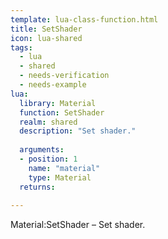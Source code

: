```yaml
---
template: lua-class-function.html
title: SetShader
icon: lua-shared
tags:
  - lua
  - shared
  - needs-verification
  - needs-example
lua:
  library: Material
  function: SetShader
  realm: shared
  description: "Set shader."
  
  arguments:
  - position: 1
    name: "material"
    type: Material
  returns:
    
---
```


<div class="lua__search__keywords">
Material:SetShader &#x2013; Set shader.
</div>
